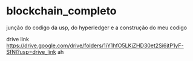 # blockchain_completo

junção do codigo da usp, do hyperledger e a construção do meu codigo


drive link https://drive.google.com/drive/folders/1iY1hfO5LKjZHD30et2Si6jtP1yF-SfNl?usp=drive_link
 ah